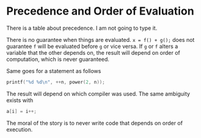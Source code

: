 # Precedence and Order of Evaluation

There is a table about precedence. I am not going to type it.

There is no guarantee when things are evaluated. `x = f() + g();` does not
guarantee `f` will be evaluated before `g` or vice versa. If `g` or `f` 
alters a variable that the other depends on, the result will depend on 
order of computation, which is never guaranteed.

Same goes for a statement as follows
```C
printf("%d %d\n", ++n, power(2, n));
```
The result will depend on which compiler was used. The same ambiguity 
exists with 
```C
a[i] = i++;
```

The moral of the story is to never write code that depends on order of 
execution.
